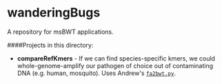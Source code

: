 wanderingBugs
=============

A repository for msBWT applications.

####Projects in this directory:

- **compareRefKmers** - If we can find species-specific kmers, we could whole-genome-amplify our pathogen of choice out of contaminating DNA (e.g. human, mosquito). Uses Andrew's [`fa2bwt.py`](https://github.com/andrewparkermorgan/snoop).
